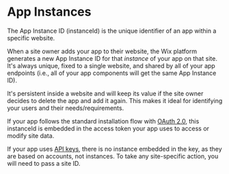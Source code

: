 # App Instances

The App Instance ID (instanceId) is the unique identifier of an app within a specific website.

When a site owner adds your app to their website, the Wix platform generates a new App Instance ID for that *instance* of your app on that site. 
It's always unique, fixed to a single website, and shared by all of your app endpoints (i.e., all of your app components will get the same App Instance ID).

It's persistent inside a website and will keep its value if the site owner decides to delete the app and add it again. 
This makes it ideal for identifying your users and their needs/requirements.

If your app follows the standard installation flow with [OAuth 2.0](https://dev.wix.com/api/rest/getting-started/authentication), 
this instanceId is embedded in the access token your app uses to access or modify site data.

If your app uses [API keys](https://dev.wix.com/api/rest/account-level-apis/about-api-keys), there is no instance embedded in the key, 
as they are based on accounts, not instances. To take any site-specific action, you will need to pass a site ID.
